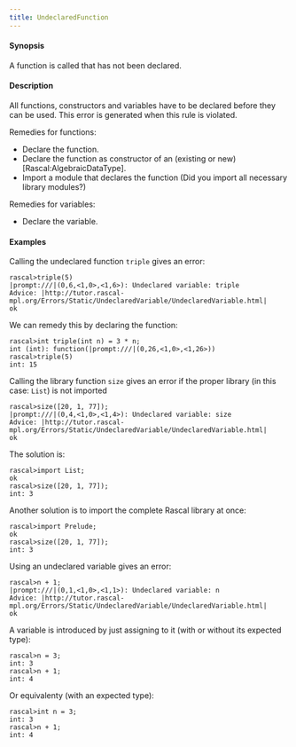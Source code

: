 ```yaml
---
title: UndeclaredFunction
---
```


#### Synopsis

A function is called that has not been declared.

#### Description

All functions, constructors and variables have to be declared before they can be used.
This error is generated when this rule is violated.

Remedies for functions:

*  Declare the function.
*  Declare the function as constructor of an (existing or new) [Rascal:AlgebraicDataType].
*  Import a module that declares the function (Did you import all necessary library modules?)

Remedies for variables:

*  Declare the variable.

#### Examples

Calling the undeclared function `triple` gives an error:

```rascal-shell ,error
rascal>triple(5)
|prompt:///|(0,6,<1,0>,<1,6>): Undeclared variable: triple
Advice: |http://tutor.rascal-mpl.org/Errors/Static/UndeclaredVariable/UndeclaredVariable.html|
ok
```
We can remedy this by declaring the function:

```rascal-shell ,continue,error
rascal>int triple(int n) = 3 * n;
int (int): function(|prompt:///|(0,26,<1,0>,<1,26>))
rascal>triple(5)
int: 15
```

Calling the library function `size` gives an error if the proper library (in this case: `List`) is not imported

```rascal-shell ,error
rascal>size([20, 1, 77]);
|prompt:///|(0,4,<1,0>,<1,4>): Undeclared variable: size
Advice: |http://tutor.rascal-mpl.org/Errors/Static/UndeclaredVariable/UndeclaredVariable.html|
ok
```
The solution is:

```rascal-shell 
rascal>import List;
ok
rascal>size([20, 1, 77]);
int: 3
```
Another solution is to import the complete Rascal library at once:

```rascal-shell 
rascal>import Prelude;
ok
rascal>size([20, 1, 77]);
int: 3
```

Using an undeclared variable gives an error:

```rascal-shell ,error
rascal>n + 1;
|prompt:///|(0,1,<1,0>,<1,1>): Undeclared variable: n
Advice: |http://tutor.rascal-mpl.org/Errors/Static/UndeclaredVariable/UndeclaredVariable.html|
ok
```
A variable is introduced by just assigning to it (with or without its expected type):

```rascal-shell 
rascal>n = 3;
int: 3
rascal>n + 1;
int: 4
```
Or equivalenty (with an expected type):

```rascal-shell 
rascal>int n = 3;
int: 3
rascal>n + 1;
int: 4
```


